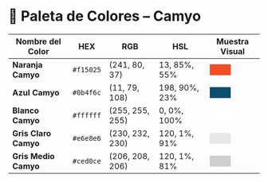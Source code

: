 # 🎨 Paleta de Colores – Camyo

| Nombre del Color       | HEX       | RGB              | HSL               | Muestra Visual |
|------------------------|-----------|------------------|-------------------|----------------|
| **Naranja Camyo**      | `#f15025` | (241, 80, 37)     | 13, 85%, 55%      | <span style="display:inline-block;width:40px;height:20px;background:#f15025;border:1px solid #f15025;"></span> |
| **Azul Camyo**         | `#0b4f6c` | (11, 79, 108)     | 198, 90%, 23%     | <span style="display:inline-block;width:40px;height:20px;background:#0b4f6c;border:1px solid #0b4f6c;"></span> |
| **Blanco Camyo**       | `#ffffff` | (255, 255, 255)   | 0, 0%, 100%       | <span style="display:inline-block;width:40px;height:20px;background:#ffffff;border:1px solid #ffffff;"></span> |
| **Gris Claro Camyo**   | `#e6e8e6` | (230, 232, 230)   | 120, 1%, 91%      | <span style="display:inline-block;width:40px;height:20px;background:#e6e8e6;border:1px solid #e6e8e6;"></span> |
| **Gris Medio Camyo**   | `#ced0ce` | (206, 208, 206)   | 120, 1%, 81%      | <span style="display:inline-block;width:40px;height:20px;background:#ced0ce;border:1px solid #ced0ce;"></span> |


